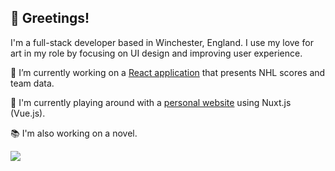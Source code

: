 ## 🦑 Greetings!

I'm a full-stack developer based in Winchester, England. I use my love for art in my role by focusing on UI design and improving user experience.

🏒 I’m currently working on a [React application](https://github.com/Squiddymabob/nhl-app) that presents NHL scores and team data.

🦑 I'm currently playing around with a [personal website](https://github.com/Squiddymabob/personal-website) using Nuxt.js (Vue.js).

📚 I'm also working on a novel.

[![](https://img.shields.io/badge/-EmilyWhite-212121?style=flat-square&logo=linkedin&logoColor=2180cf)](https://www.linkedin.com/in/emilydwhite/)


